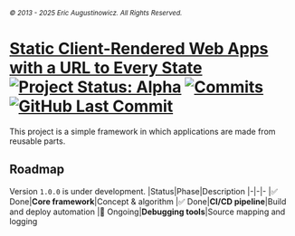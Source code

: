 <sup><i>© 2013 - 2025 Eric Augustinowicz. All Rights Reserved.</i></sup>
# [Static Client-Rendered Web Apps with a URL to Every State](https://github.com/EJAugust/EJAugust)<br>[![Project Status: Alpha](https://img.shields.io/badge/Project%20Status-Alpha-orange)](https://www.repostatus.org/#alpha) [![Commits](https://img.shields.io/github/commit-activity/t/EJAugust/EJAugust)](https://github.com/EJAugust/EJAugust) [![GitHub Last Commit](https://img.shields.io/github/last-commit/EJAugust/EJAugust)](https://github.com/EJAugust/EJAugust)
This project is a simple framework in which applications are made from reusable parts.

## Roadmap
Version `1.0.0` is under development.
|Status|Phase|Description
|-|-|-
|✅ Done|**Core framework**|Concept & algorithm
|✅ Done|**CI/CD pipeline**|Build and deploy automation
|🔄 Ongoing|**Debugging tools**|Source mapping and logging